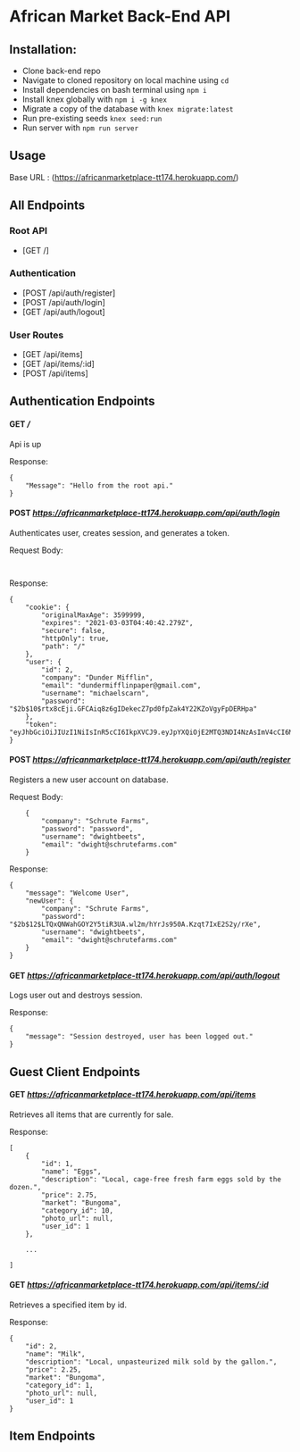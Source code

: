 # African Market Back-End API

## Installation: 

- Clone back-end repo
- Navigate to cloned repository on local machine using `cd`
- Install dependencies on bash terminal using `npm i`
- Install knex globally with `npm i -g knex`
- Migrate a copy of the database with `knex migrate:latest`
- Run pre-existing seeds `knex seed:run`
- Run server with `npm run server`

## Usage

Base URL : (https://africanmarketplace-tt174.herokuapp.com/)

## All Endpoints

### Root API
- [GET /]

### Authentication
- [POST /api/auth/register]
- [POST /api/auth/login]
- [GET /api/auth/logout]

### User Routes
- [GET /api/items]
- [GET /api/items/:id]
- [POST /api/items]

## Authentication Endpoints


#### **GET** */*

Api is up


Response: 
```
{
    "Message": "Hello from the root api."
}
```
#### **POST** *https://africanmarketplace-tt174.herokuapp.com/api/auth/login*

Authenticates user, creates session, and generates a token.

Request Body:
``` 


```

Response: 
```
{
    "cookie": {
        "originalMaxAge": 3599999,
        "expires": "2021-03-03T04:40:42.279Z",
        "secure": false,
        "httpOnly": true,
        "path": "/"
    },
    "user": {
        "id": 2,
        "company": "Dunder Mifflin",
        "email": "dundermifflinpaper@gmail.com",
        "username": "michaelscarn",
        "password": "$2b$10$rtx8cEji.GFCAiq8z6gIDekecZ7pd0fpZak4Y22KZoVgyFpDERHpa"
    },
    "token": "eyJhbGciOiJIUzI1NiIsInR5cCI6IkpXVCJ9.eyJpYXQiOjE2MTQ3NDI4NzAsImV4cCI6MTYxNDgyOTI3MH0.14U_JPFWGrDGxutYIwycw2FfTDvXPa_uLMZTMZOPMyA"
}
```

#### **POST** *https://africanmarketplace-tt174.herokuapp.com/api/auth/register*

Registers a new user account on database.

Request Body:
``` 
    {
        "company": "Schrute Farms",
        "password": "password",
        "username": "dwightbeets",
        "email": "dwight@schrutefarms.com"
    }
```

Response: 
```
{
    "message": "Welcome User",
    "newUser": {
        "company": "Schrute Farms",
        "password": "$2b$12$LTQxQNWahGOY2Y5tiR3UA.wl2m/hYrJs950A.Kzqt7IxE2S2y/rXe",
        "username": "dwightbeets",
        "email": "dwight@schrutefarms.com"
    }
}
```
#### **GET** *https://africanmarketplace-tt174.herokuapp.com/api/auth/logout*

Logs user out and destroys session.


Response: 
```
{
    "message": "Session destroyed, user has been logged out."
}

```
## Guest Client Endpoints

#### **GET** *https://africanmarketplace-tt174.herokuapp.com/api/items*

Retrieves all items that are currently for sale.

Response: 
```
[
    {
        "id": 1,
        "name": "Eggs",
        "description": "Local, cage-free fresh farm eggs sold by the dozen.",
        "price": 2.75,
        "market": "Bungoma",
        "category_id": 10,
        "photo_url": null,
        "user_id": 1
    },

    ...

]
```


#### **GET** *https://africanmarketplace-tt174.herokuapp.com/api/items/:id*

Retrieves a specified item by id.

Response: 
```
{
    "id": 2,
    "name": "Milk",
    "description": "Local, unpasteurized milk sold by the gallon.",
    "price": 2.25,
    "market": "Bungoma",
    "category_id": 1,
    "photo_url": null,
    "user_id": 1
}
```

## Item Endpoints
